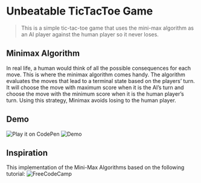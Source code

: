 # Unbeatable TicTacToe Game
> This is a simple tic-tac-toe game that uses the mini-max algorithm as an AI player against the human player so it never loses.

## Minimax Algorithm
In real life, a human would think of all the possible consequences for each move. This is where the minimax algorithm comes handy.
The algorithm evaluates the moves that lead to a terminal state based on the players’ turn. It will choose the move with maximum score when it is the AI’s turn and choose the move with the minimum score when it is the human player’s turn. Using this strategy, Minimax avoids losing to the human player.

## Demo
![Play it on CodePen](https://codepen.io/aashrafh/full/ZdRMYV)
![Demo](https://s3.gifyu.com/images/InteractiveDictionarydfa13c2407c324a9.md.gif)

## Inspiration
This implementation of the Mini-Max Algorithms based on the following tutorial: ![FreeCodeCamp](https://www.freecodecamp.org/news/how-to-make-your-tic-tac-toe-game-unbeatable-by-using-the-minimax-algorithm-9d690bad4b37/)
